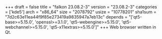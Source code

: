 +++
draft = false
title = "falkon 23.08.2-3"
version = "23.08.2-3"
categories = ['kde5']
arch = "x86_64"
size = "2078792"
usize = "10778201"
sha1sum = "7d2c63e11ea44f9f85e273419a9835947a7eb13c"
depends = "['qt5-base>=5.15.0', 'openssl>=3.1.0', 'qt5-webengine>=5.15.0', 'qt5-webchannel>=5.15.0', 'qt5-x11extras>=5.15.0']"
+++
Web browser written in Qt.